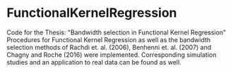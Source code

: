 # FunctionalKernelRegression
Code for the Thesis: "Bandwidth selection in Functional Kernel Regression" <br>
Procedures for Functional Kernel Regression as well as the bandwidth selection methods of Rachdi et. al. (2006), Benhenni et. al. (2007) and Chagny and Roche (2016) were implemented. Corresponding simulation studies and an application to real data can be found as well.
